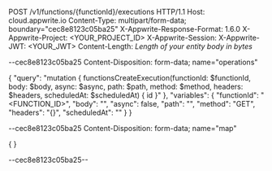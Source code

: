 POST /v1/functions/{functionId}/executions HTTP/1.1
Host: cloud.appwrite.io
Content-Type: multipart/form-data; boundary="cec8e8123c05ba25"
X-Appwrite-Response-Format: 1.6.0
X-Appwrite-Project: &lt;YOUR_PROJECT_ID&gt;
X-Appwrite-Session: 
X-Appwrite-JWT: &lt;YOUR_JWT&gt;
Content-Length: *Length of your entity body in bytes*

--cec8e8123c05ba25
Content-Disposition: form-data; name="operations"

{ "query": "mutation { functionsCreateExecution(functionId: $functionId, body: $body, async: $async, path: $path, method: $method, headers: $headers, scheduledAt: $scheduledAt) { id }" }, "variables": { "functionId": "<FUNCTION_ID>", "body": "<BODY>", "async": false, "path": "<PATH>", "method": "GET", "headers": "{}", "scheduledAt": "" } }

--cec8e8123c05ba25
Content-Disposition: form-data; name="map"

{  }

--cec8e8123c05ba25--
